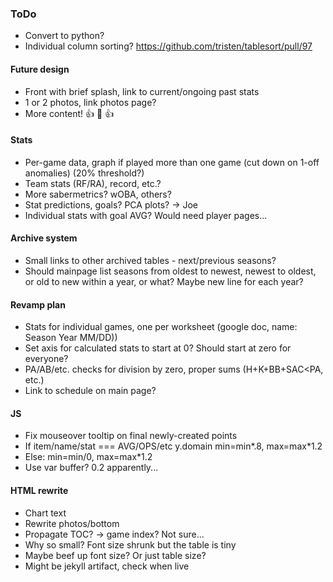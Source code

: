### ToDo
- Convert to python?
- Individual column sorting? https://github.com/tristen/tablesort/pull/97
#### Future design
- Front with brief splash, link to current/ongoing past stats
- 1 or 2 photos, link photos page?
- More content! :+1: :100: :+1:
#### Stats
- Per-game data, graph if played more than one game (cut down on 1-off anomalies) (20% threshold?)
- Team stats (RF/RA), record, etc.?
- More sabermetrics?  wOBA, others?
- Stat predictions, goals?  PCA plots? -> Joe
- Individual stats with goal AVG?  Would need player pages...
#### Archive system
- Small links to other archived tables - next/previous seasons?
- Should mainpage list seasons from oldest to newest, newest to oldest, or old to new within a year, or what?  Maybe new line for each year?
#### Revamp plan
- Stats for individual games, one per worksheet (google doc, name: Season Year MM/DD))
- Set axis for calculated stats to start at 0?  Should start at zero for everyone?
- PA/AB/etc. checks for division by zero, proper sums (H+K+BB+SAC<PA, etc.)
- Link to schedule on main page?
#### JS
- Fix mouseover tooltip on final newly-created points
- If item/name/stat === AVG/OPS/etc y.domain min=min*.8, max=max*1.2
- Else: min=min/0, max=max*1.2
- Use var buffer?  0.2 apparently...
#### HTML rewrite
- Chart text
- Rewrite photos/bottom
- Propagate TOC? -> game index? Not sure...
- Why so small?  Font size shrunk but the table is tiny
- Maybe beef up font size?  Or just table size?
- Might be jekyll artifact, check when live
